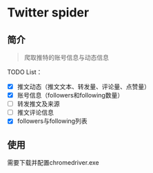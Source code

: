 # Twitter spider
## 简介
> 爬取推特的账号信息与动态信息 

TODO List：

- [x] 推文动态（推文文本、转发量、评论量、点赞量）
- [x] 账号信息（followers和following数量）
- [ ] 转发推文及来源
- [ ] 推文评论信息
- [x] followers与following列表

## 使用
需要下载并配置chromedriver.exe
